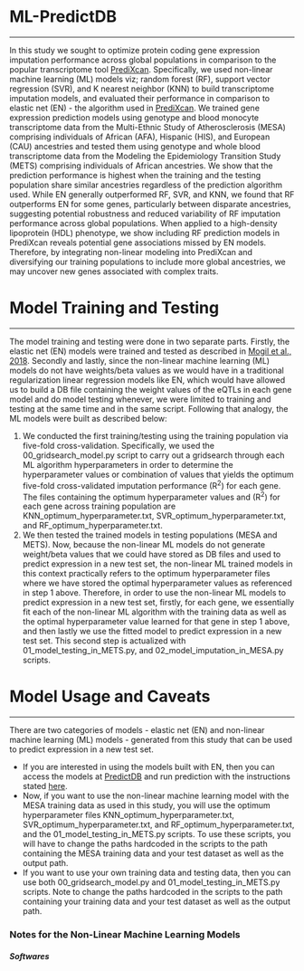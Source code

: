 # ML-PredictDB
***
In this study we sought to optimize protein coding gene expression imputation performance across global populations in comparison to the popular transcriptome tool [PrediXcan](https://github.com/WheelerLab/PrediXcan). Specifically, we used non-linear machine learning (ML) models viz; random forest (RF), support vector regression (SVR), and K nearest neighbor (KNN) to build transcriptome imputation models, and evaluated their performance in comparison to elastic net (EN) - the algorithm used in [PrediXcan](https://github.com/WheelerLab/PrediXcan). We trained gene expression prediction models using genotype and blood monocyte transcriptome data from the Multi-Ethnic Study of Atherosclerosis (MESA) comprising individuals of African (AFA), Hispanic (HIS), and European (CAU) ancestries and tested them using genotype and whole blood transcriptome data from the Modeling the Epidemiology Transition Study (METS) comprising individuals of African ancestries. We show that the prediction performance is highest when the training and the testing population share similar ancestries regardless of the prediction algorithm used. While EN generally outperformed RF, SVR, and KNN, we found that RF outperforms EN for some genes, particularly between disparate ancestries, suggesting potential robustness and reduced variability of RF imputation performance across global populations. When applied to a high-density lipoprotein (HDL) phenotype, we show including RF prediction models in PrediXcan reveals potential gene associations missed by EN models. Therefore, by integrating non-linear modeling into PrediXcan and diversifying our training populations to include more global ancestries, we may uncover new genes associated with complex traits.

# Model Training and Testing
***
The model training and testing were done in two separate parts. Firstly, the elastic net (EN) models were trained and tested as described in [Mogil et al., 2018](https://github.com/WheelerLab/DivPop). Secondly and lastly, since the non-linear machine learning (ML) models do not have weights/beta values as we would have in a traditional regularization linear regression models like EN, which would have allowed us to build a DB file containing the weight values of the eQTLs in each gene model and do model testing whenever, we were limited to training and testing at the same time and in the same script. Following that analogy, the ML models were built as described below:
  1. We conducted the first training/testing using the training population via five-fold cross-validation. Specifically, we used the 00_gridsearch_model.py script to carry out a gridsearch through each ML algorithm hyperparameters in order to determine the hyperparameter values or combination of values that yields the optimum five-fold cross-validated imputation performance (R<sup>2</sup>) for each gene. The files containing the optimum hyperparameter values and (R<sup>2</sup>) for each gene across training population are KNN_optimum_hyperparameter.txt, SVR_optimum_hyperparameter.txt, and RF_optimum_hyperparameter.txt.
  2. We then tested the trained models in testing populations (MESA and METS). Now, because the non-linear ML models do not generate weight/beta values that we could have stored as DB files and used to predict expression in a new test set, the non-linear ML trained models in this context practically refers to the optimum hyperparameter files where we have stored the optimal hyperparameter values as referenced in step 1 above. Therefore, in order to use the non-linear ML models to predict expression in a new test set, firstly, for each gene, we essentially fit each of the non-linear ML algorithm with the training data as well as the optimal hyperparameter value learned for that gene in step 1 above, and then lastly we use the fitted model to predict expression in a new test set. This second step is actualized with 01_model_testing_in_METS.py, and 02_model_imputation_in_MESA.py scripts.
  
# Model Usage and Caveats
***
There are two categories of models - elastic net (EN) and non-linear machine learning (ML) models - generated from this study that can be used to predict expression in a new test set. 
 * If you are interested in using the models built with EN, then you can access the models at [PredictDB](http://predictdb.org/) and run prediction with the instructions stated [here](https://github.com/WheelerLab/PrediXcan/tree/master/Software). 
 * Now, if you want to use the non-linear machine learning model with the MESA training data as used in this study, you will use the optimum hyperparameter files KNN_optimum_hyperparameter.txt, SVR_optimum_hyperparameter.txt, and RF_optimum_hyperparameter.txt, and the 01_model_testing_in_METS.py scripts. To use these scripts, you will have to change the paths hardcoded in the scripts to the path containing the MESA training data and your test dataset as well as the output path.
 * If you want to use your own training data and testing data, then you can use both 00_gridsearch_model.py and 01_model_testing_in_METS.py scripts. Note to change the paths hardcoded in the scripts to the path containing your training data and your test dataset as well as the output path.
 
### Notes for the Non-Linear Machine Learning Models
##### Softwares
